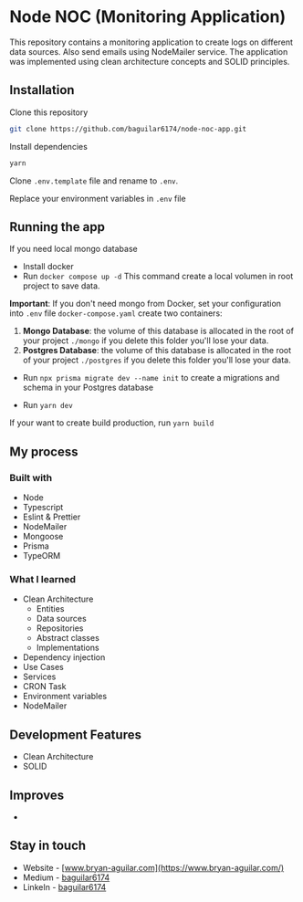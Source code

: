 # Node NOC (Monitoring Application)

This repository contains a monitoring application to create logs on different data sources. Also send emails using NodeMailer service. The application was implemented using clean architecture concepts and SOLID principles.

## Installation

Clone this repository

```bash
git clone https://github.com/baguilar6174/node-noc-app.git
```

Install dependencies

```bash
yarn
```

Clone `.env.template` file and rename to `.env`.

Replace your environment variables in `.env` file

## Running the app

If you need local mongo database

- Install docker
- Run `docker compose up -d` This command create a local volumen in root project to save data.

**Important**: If you don't need mongo from Docker, set your configuration into `.env` file `docker-compose.yaml` create two containers:

1. **Mongo Database**: the volume of this database is allocated in the root of your project `./mongo` if you delete this folder you'll lose your data.
2. **Postgres Database**: the volume of this database is allocated in the root of your project `./postgres` if you delete this folder you'll lose your data.

- Run `npx prisma migrate dev --name init` to create a migrations and schema in your Postgres database

- Run `yarn dev`

If your want to create build production, run `yarn build`

## My process

### Built with

- Node
- Typescript
- Eslint & Prettier
- NodeMailer
- Mongoose
- Prisma
- TypeORM

### What I learned

- Clean Architecture
  - Entities
  - Data sources
  - Repositories
  - Abstract classes
  - Implementations
- Dependency injection
- Use Cases
- Services
- CRON Task
- Environment variables
- NodeMailer

## Development Features

- Clean Architecture
- SOLID

## Improves

-

## Stay in touch

- Website - [www.bryan-aguilar.com](https://www.bryan-aguilar.com/)
- Medium - [baguilar6174](https://baguilar6174.medium.com/)
- LinkeIn - [baguilar6174](https://www.linkedin.com/in/baguilar6174)
